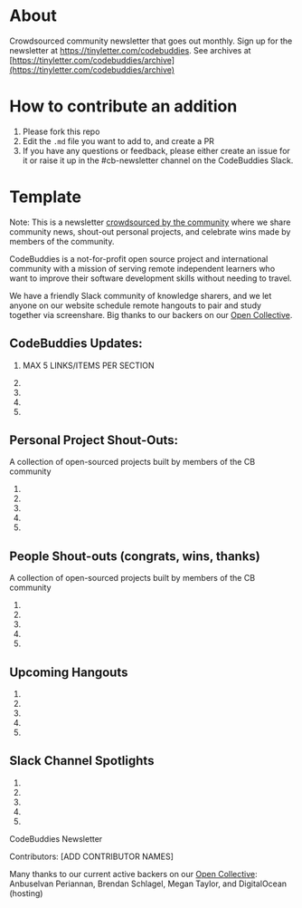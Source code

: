 # About
Crowdsourced community newsletter that goes out monthly. Sign up for the newsletter at https://tinyletter.com/codebuddies. See archives at [https://tinyletter.com/codebuddies/archive](https://tinyletter.com/codebuddies/archive)

# How to contribute an addition
1. Please fork this repo
2. Edit the `.md` file you want to add to, and create a PR 
3. If you have any questions or feedback, please either create an issue for it or raise it up in the #cb-newsletter channel on the CodeBuddies Slack.

# Template

Note: This is a newsletter [crowdsourced by the community](https://github.com/codebuddies/newsletter) where we share community news, shout-out personal projects, and celebrate wins made by members of the community. 

CodeBuddies is a not-for-profit open source project and international community with a mission of serving remote independent learners who want to improve their software development skills without needing to travel. 

We have a friendly Slack community of knowledge sharers, and we let anyone on our website schedule remote hangouts to pair and study together via screenshare. Big thanks to our backers on our [Open Collective](https://opencollective.com/codebuddies). 

## CodeBuddies Updates:

1. MAX 5 LINKS/ITEMS PER SECTION

2.

3.

4.

5.

## Personal Project Shout-Outs:
A collection of open-sourced projects built by members of the CB community

1.

2.

3.

4.

5.

## People Shout-outs (congrats, wins, thanks)
A collection of open-sourced projects built by members of the CB community

1.

2.

3.

4.

5.

## Upcoming Hangouts

1.

2.

3.

4.

5.

## Slack Channel Spotlights

1.

2.

3.

4.

5.

CodeBuddies Newsletter

Contributors: [ADD CONTRIBUTOR NAMES]

Many thanks to our current active backers on our [Open Collective](https://opencollective.com/codebuddies):
Anbuselvan Periannan, Brendan Schlagel, Megan Taylor, and DigitalOcean (hosting)

